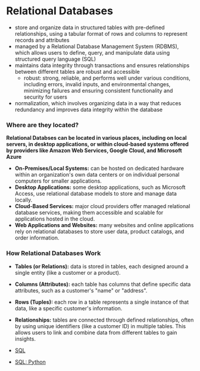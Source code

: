 # Relational Databases
- store and organize data in structured tables with pre-defined relationships, using a tabular format of rows and columns to represent records and attributes
- managed by a Relational Database Management System (RDBMS), which allows users to define, query, and manipulate data using structured query language (SQL)
- maintains data integrity through transactions and ensures relationships between different tables are robust and accessible
    - robust: strong, reliable, and performs well under various conditions, including errors, invalid inputs, and environmental changes, minimizing failures and ensuring consistent functionality and security for users
- normalization, which involves organizing data in a way that reduces redundancy and improves data integrity within the database

### Where are they located?
**Relational Databses can be located in various places, including on local servers, in desktop applications, or within cloud-based systems offered by providers like Amazon Web Services, Google Cloud, and Microsoft Azure**
- **On-Premises/Local Systems:** can be hosted on dedicated hardware within an organization's own data centers or on individual personal computers for smaller applications. 
- **Desktop Applications:** some desktop applications, such as Microsoft Access, use relational database models to store and manage data locally. 
- **Cloud-Based Services:** major cloud providers offer managed relational database services, making them accessible and scalable for applications hosted in the cloud. 
- **Web Applications and Websites:** many websites and online applications rely on relational databases to store user data, product catalogs, and order information. 

### How Relational Databases Work
- **Tables (or Relations):** data is stored in tables, each designed around a single entity (like a customer or a product). 
- **Columns (Attributes):** each table has columns that define specific data attributes, such as a customer's "name" or "address". 
- **Rows (Tuples):** each row in a table represents a single instance of that data, like a specific customer's information. 
- **Relationships:** tables are connected through defined relationships, often by using unique identifiers (like a customer ID) in multiple tables. This allows users to link and combine data from different tables to gain insights.

- [SQL]()
- [SQL: Python](./Python/README.md)